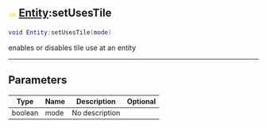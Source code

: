 ## ![shared](../../.gitbook/assets/shared.png) [Entity](./readme/entity.md):setUsesTile

```lua
void Entity:setUsesTile(mode)
```

enables or disables tile use at an entity

------
## Parameters

| Type   | Name | Description | Optional |
| ------ | ---- | ----------- | -------: |
| boolean | mode | No description |  |

